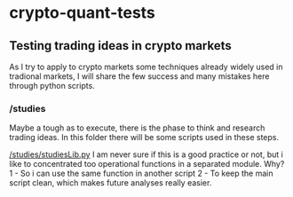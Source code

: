 # crypto-quant-tests
## Testing trading ideas in crypto markets

As I try to apply to crypto markets some techniques already widely used in tradional markets, I will share the few success and many mistakes here through python scripts.

### /studies

Maybe a tough as to execute, there is the phase to think and research trading ideas. In this folder there will be some scripts used in these steps. 

[/studies/studiesLib.py](https://github.com/frsegundo/crypto-quant-tests/blob/main/studies/studiesLib.py) I am never sure if this is a good practice or not, but i like to concentrated too operational functions in a separated module. Why?
  1 - So i can use the same function in another script
  2 - To keep the main script clean, which makes future analyses really easier.

